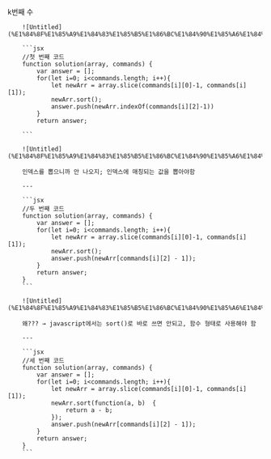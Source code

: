 k번째 수

        ![Untitled](%E1%84%8F%E1%85%A9%E1%84%83%E1%85%B5%E1%86%BC%E1%84%90%E1%85%A6%E1%84%89%E1%85%B3%E1%84%90%E1%85%B3%205e82b3a904074c6687479c0ecb92231e/Untitled.png)

        ```jsx
        //첫 번째 코드
        function solution(array, commands) {
            var answer = [];
            for(let i=0; i<commands.length; i++){
                let newArr = array.slice(commands[i][0]-1, commands[i][1]);
                newArr.sort();
                answer.push(newArr.indexOf(commands[i][2]-1))
            }
            return answer;

        ```

        ![Untitled](%E1%84%8F%E1%85%A9%E1%84%83%E1%85%B5%E1%86%BC%E1%84%90%E1%85%A6%E1%84%89%E1%85%B3%E1%84%90%E1%85%B3%205e82b3a904074c6687479c0ecb92231e/Untitled%201.png)

        인덱스를 뽑으니까 안 나오지; 인덱스에 매칭되는 값을 뽑아야함

        ---

        ```jsx
        //두 번째 코드
        function solution(array, commands) {
            var answer = [];
            for(let i=0; i<commands.length; i++){
                let newArr = array.slice(commands[i][0]-1, commands[i][1]);
                newArr.sort();
                answer.push(newArr[commands[i][2] - 1]);
            }
            return answer;
        }
        ```

        ![Untitled](%E1%84%8F%E1%85%A9%E1%84%83%E1%85%B5%E1%86%BC%E1%84%90%E1%85%A6%E1%84%89%E1%85%B3%E1%84%90%E1%85%B3%205e82b3a904074c6687479c0ecb92231e/Untitled%202.png)

        왜??? → javascript에서는 sort()로 바로 쓰면 안되고, 함수 형태로 사용해야 함

        ---

        ```jsx
        //세 번째 코드
        function solution(array, commands) {
            var answer = [];
            for(let i=0; i<commands.length; i++){
                let newArr = array.slice(commands[i][0]-1, commands[i][1]);
                newArr.sort(function(a, b)  {
                    return a - b;
                });
                answer.push(newArr[commands[i][2] - 1]);
            }
            return answer;
        }
        ```
